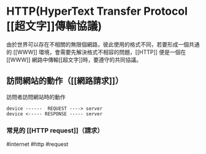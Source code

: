 # HTTP(HyperText Transfer Protocol [[超文字]]傳輸協議)
由於世界可以存在不相關的無限個網路，彼此使用的格式不同，若要形成一個共通的 [[WWW]] 環境，會需要先解決格式不相容的問題，[[HTTP]] 便是一個在 [[WWW]] 網路中傳輸[[超文字]]時，要遵守的共同協議。 



## 訪問網站的動作（[[網路請求]]）

訪問者訪問網站時的動作
```
device ------  REQUEST ----> server
device <----- RESPONSE ----- server
```

### 常見的 [[HTTP request]]（請求）
#internet #http #request